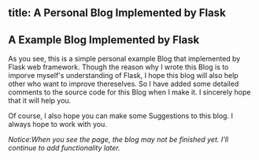 title: A Personal Blog Implemented by Flask
---
## A Example Blog Implemented by Flask

As you see, this is a simple personal example Blog that implemented by Flask web framework. Though the reason why I wrote this Blog is to imporve myself's understanding of Flask, I hope this blog will also help other who want to improve thereselves. So I have added some detailed comments to the source code for this Blog when I make it. I sincerely hope that it will help you.

Of course, I also hope you can make some Suggestions to this blog. I always hope to work with you.

*Notice:When you see the page, the blog may not be finished yet. I'll continue to add functionality later.*